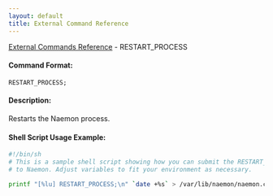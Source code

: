 ```yaml
---
layout: default
title: External Command Reference
---
```


<!--
************************************************
* AUTO GENERATED PAGE - USE ./update SCRIPT
************************************************
-->

<span class="glyphicon glyphicon-arrow-up"></span><a href="index.html"> External Commands Reference</a> - RESTART_PROCESS<br>


#### Command Format:

`RESTART_PROCESS;`

#### Description:

Restarts the Naemon process.

#### Shell Script Usage Example:

```sh
#!/bin/sh
# This is a sample shell script showing how you can submit the RESTART_PROCESS command
# to Naemon. Adjust variables to fit your environment as necessary.

printf "[%lu] RESTART_PROCESS;\n" `date +%s` > /var/lib/naemon/naemon.cmd
```



